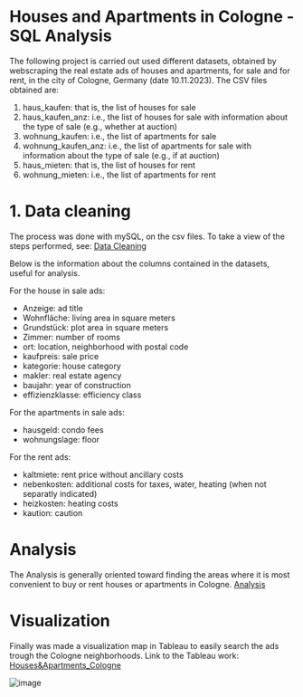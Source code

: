 # Houses and Apartments in Cologne - SQL Analysis

The following project is carried out used different datasets, obtained by webscraping the real estate ads of houses and apartments, for sale and for rent, in the city of Cologne, Germany (date 10.11.2023).
The CSV files obtained are:
1. haus_kaufen: that is, the list of houses for sale
2. haus_kaufen_anz: i.e., the list of houses for sale with information about the type of sale (e.g., whether at auction)
3. wohnung_kaufen: i.e., the list of apartments for sale
4. wohnung_kaufen_anz: i.e., the list of apartments for sale with information about the type of sale (e.g., if at auction)
5. haus_mieten: that is, the list of houses for rent
5. wohnung_mieten: i.e., the list of apartments for rent

# 1. Data cleaning

The process was done with mySQL, on the csv files.
To take a view of the steps performed, see:
[Data Cleaning](https://github.com/vitocaputo/Cologne_RealEstate_SQL-Analysis/tree/9196b898cee6da9db5d9f9169d0d70be56ea7a6e/Data%20Cleaning)

Below is the information about the columns contained in the datasets, useful for analysis.

For the house in sale ads:
- Anzeige: ad title
- Wohnfläche: living area in square meters
- Grundstück: plot area in square meters
- Zimmer: number of rooms
- ort: location, neighborhood with postal code
- kaufpreis: sale price
- kategorie: house category
- makler: real estate agency
- baujahr: year of construction
- effizienzklasse: efficiency class

For the apartments in sale ads:
- hausgeld: condo fees
- wohnungslage: floor

For the rent ads:
- kaltmiete: rent price without ancillary costs
- nebenkosten: additional costs for taxes, water, heating (when not separatly indicated)
- heizkosten: heating costs
- kaution: caution

# Analysis

The Analysis is generally oriented toward finding the areas where it is most convenient to buy or rent houses or apartments in Cologne. 
[Analysis](https://github.com/vitocaputo/Cologne_RealEstate_SQL-Analysis/blob/9196b898cee6da9db5d9f9169d0d70be56ea7a6e/Analysis.md)

# Visualization

Finally was made a visualization map in Tableau to easily search the ads trough the Cologne neighborhoods.
Link to the Tableau work: [Houses&Apartments_Cologne](https://public.tableau.com/app/profile/vito.caputo/viz/Housesandapartments_Cologne/Dashboard)

![image](https://github.com/vitocaputo/Cologne_Real_Estate_SQL_Analysis/assets/149478650/4b112a7a-987d-492c-8a06-1a09bec24b51)





  
